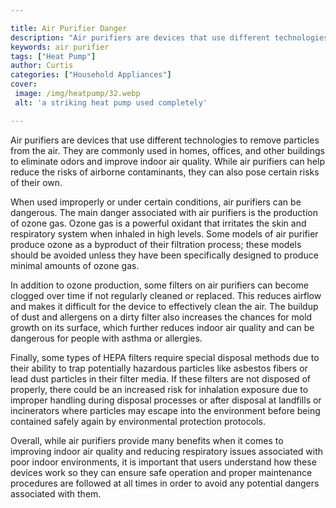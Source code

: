 ```yaml
---

title: Air Purifier Danger
description: "Air purifiers are devices that use different technologies to remove particles from the air. They are commonly used in homes, offic...swipe up to find out"
keywords: air purifier
tags: ["Heat Pump"]
author: Curtis
categories: ["Household Appliances"]
cover: 
 image: /img/heatpump/32.webp
 alt: 'a striking heat pump used completely'

---
```


Air purifiers are devices that use different technologies to remove particles from the air. They are commonly used in homes, offices, and other buildings to eliminate odors and improve indoor air quality. While air purifiers can help reduce the risks of airborne contaminants, they can also pose certain risks of their own.

When used improperly or under certain conditions, air purifiers can be dangerous. The main danger associated with air purifiers is the production of ozone gas. Ozone gas is a powerful oxidant that irritates the skin and respiratory system when inhaled in high levels. Some models of air purifier produce ozone as a byproduct of their filtration process; these models should be avoided unless they have been specifically designed to produce minimal amounts of ozone gas. 

In addition to ozone production, some filters on air purifiers can become clogged over time if not regularly cleaned or replaced. This reduces airflow and makes it difficult for the device to effectively clean the air. The buildup of dust and allergens on a dirty filter also increases the chances for mold growth on its surface, which further reduces indoor air quality and can be dangerous for people with asthma or allergies. 

Finally, some types of HEPA filters require special disposal methods due to their ability to trap potentially hazardous particles like asbestos fibers or lead dust particles in their filter media. If these filters are not disposed of properly, there could be an increased risk for inhalation exposure due to improper handling during disposal processes or after disposal at landfills or incinerators where particles may escape into the environment before being contained safely again by environmental protection protocols. 

Overall, while air purifiers provide many benefits when it comes to improving indoor air quality and reducing respiratory issues associated with poor indoor environments, it is important that users understand how these devices work so they can ensure safe operation and proper maintenance procedures are followed at all times in order to avoid any potential dangers associated with them.
